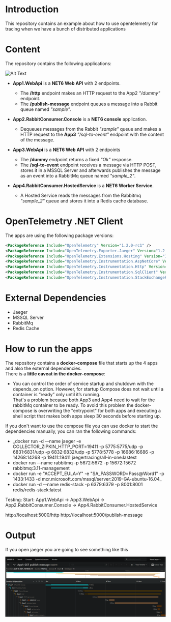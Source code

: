 # Introduction
This repository contains an example about how to use opentelemetry for tracing when we have a bunch of distributed applications

# Content

The repository contains the following applications:

![Alt Text](https://github.com/karlospn/opentelemetry-tracing-demo/blob/master/docs/components-diagram.png)

- **App1.WebApi** is a **NET6 Web API** with 2 endpoints.
    - The **/http** endpoint makes an HTTP request to the App2 _"/dummy"_ endpoint.
    - The **/publish-message** endpoint queues a message into a Rabbit queue named _"sample"_.
    
- **App2.RabbitConsumer.Console** is a **NET6 console** application. 
  - Dequeues messages from the Rabbit _"sample"_ queue and makes a HTTP request to the **App3** _"/sql-to-event"_ endpoint with the content of the message.

- **App3.WebApi** is a **NET6 Web API** with 2 endpoints
    - The **/dummy** endpoint returns a fixed _"Ok"_ response.
    - The **/sql-to-event** endpoint receives a message via HTTP POST, stores it in a MSSQL Server and afterwards publishes the message as an event into a RabbitMq queue named _"sample_2"_.

- **App4.RabbitConsumer.HostedService** is a **NET6 Worker Service**.
  - A Hosted Service reads the messages from the Rabbitmq _"sample_2"_ queue and stores it into a Redis cache database.

# OpenTelemetry .NET Client

The apps are using the following package versions:

```xml
<PackageReference Include="OpenTelemetry" Version="1.2.0-rc1" />
<PackageReference Include="OpenTelemetry.Exporter.Jaeger" Version="1.2.0-rc1" />
<PackageReference Include="OpenTelemetry.Extensions.Hosting" Version="1.0.0-rc8" />
<PackageReference Include="OpenTelemetry.Instrumentation.AspNetCore" Version="1.0.0-rc8" />
<PackageReference Include="OpenTelemetry.Instrumentation.Http" Version="1.0.0-rc8" />
<PackageReference Include="OpenTelemetry.Instrumentation.SqlClient" Version="1.0.0-rc8" />
<PackageReference Include="OpenTelemetry.Instrumentation.StackExchangeRedis" Version="1.0.0-rc8" />
```

# External Dependencies

- Jaeger 
- MSSQL Server
- RabbitMq
- Redis Cache


# How to run the apps

The repository contains  a **docker-compose** file that starts up the 4 apps and also the external dependencies.   
There is a **little caveat in the docker-compose**: 
- You can control the order of service startup and shutdown with the depends_on option. However, for startup Compose does not wait until a container is “ready” only until it’s running.    
That's a problem because both App3 and App4 need to wait for the rabbitMq container to be ready. To avoid this problem the docker-compose is overwriting the "entrypoint" for both apps and executing a shell script that makes both apps sleep 30 seconds before starting up.


If you don't want to use the compose file you can use docker to start the dependencies manually, you can ran the following commands:

- _docker run -d --name jaeger -e COLLECTOR_ZIPKIN_HTTP_PORT=19411 -p 5775:5775/udp -p 6831:6831/udp  -p 6832:6832/udp  -p 5778:5778   -p 16686:16686  -p 14268:14268  -p 19411:19411   jaegertracing/all-in-one:lastest
- docker run --name rabbitmq -p 5672:5672 -p 15672:15672 rabbitmq:3.11-management
- docker run -e "ACCEPT_EULA=Y" -e "SA_PASSWORD=Pass@Word1" -p 1433:1433 -d mcr.microsoft.com/mssql/server:2019-GA-ubuntu-16.04_
- docker run -d --name redis-stack -p 6379:6379 -p 8001:8001 redis/redis-stack:latest

Testing:
Start: App1.WebApi -> App3.WebApi -> App2.RabbitConsumer.Console -> App4.RabbitConsumer.HostedService

http://localhost:5000/http
http://localhost:5000/publish-message

# Output

If you open jaeger you are going to see something like this

![Alt Text](https://github.com/karlospn/opentelemetry-tracing-demo/blob/master/docs/jaeger.png)
